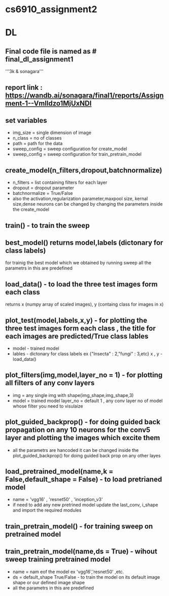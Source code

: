 # cs6910_assignment2
# DL
## Final code file is named as # final_dl_assignment1
'''3k & sonagara'''
## report link : https://wandb.ai/sonagara/final1/reports/Assignment-1--Vmlldzo1MjUxNDI

## set variables
- img_size = single dimension of image
- n_class = no of classes
- path = path for the data
- sweep_config = sweep configuration for create_model
- sweep_config = sweep configuration for train_pretrain_model

## create_model(n_filters,dropout,batchnormalize)
- n_filters = list containing filters for each layer
- dropout = dropout parameter
- batchnormalize = True/False
- also the activation,regularization parameter,maxpool size, kernal size,dense neurons can be changed by changing the parameters inside the create_model 

## train() - to train the sweep

## best_model() returns model,labels (dictonary for class labels)
for trainig the best model which we obtained by running sweep
all the parametrs in this are predefined

## load_data() - to load the three test images form each class
returns x (numpy array of scaled images), y (containg class for images in x)

## plot_test(model,labels,x,y) - for plotting the three test images form each class , the title for each images are predicted/True class lables
- model - trained model
- lables - dictonary for class labels ex {"Insecta" : 2,"fungi" : 3,etc}
x , y - load_data()

## plot_filters(img,model,layer_no = 1) - for plotting all filters of any conv layers
- img = any single img with shape(img_shape,img_shape,3)
- model = trained model
layer_no = default 1 , any conv layer no of model whose filter you need to visulaize

## plot_guided_backprop() - for doing guided back propagation on any 10 neurons for the conv5 layer and plotting the images which excite them
- all the parametrs are hancoded it can be changed inside the plot_guided_backprop() for doing guided back prop on any other layes

## load_pretrained_model(name,k = False,default_shape = False) - to load pretrianed model
- name = 'vgg16' , 'resnet50' , 'inception_v3' 
- if need to add any new pretrined model update the last_conv, i_shape and import the required modules 

## train_pretrain_model() - for training sweep on pretrained model

## train_pretrain_model(name,ds = True) - wihout sweep training pretrained model
- name = nam eof the model ex 'vgg16','resnet50' ,etc.
- ds = default_shape True/False - to train the model on its default image shape or our defined image shape
- all the parametrs in this are predefined

